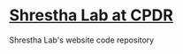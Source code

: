 # [Shrestha Lab at CPDR](https://shresthalabcpdr.github.io)

Shrestha Lab's website code repository
